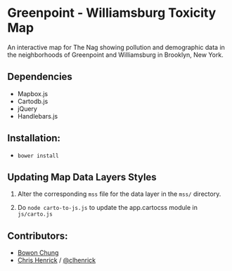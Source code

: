 # Greenpoint - Williamsburg Toxicity Map
An interactive map for The Nag showing pollution and demographic data in the neighborhoods of Greenpoint and Williamsburg in Brooklyn, New York.

## Dependencies
- Mapbox.js
- Cartodb.js
- jQuery
- Handlebars.js

## Installation:
- `bower install`

## Updating Map Data Layers Styles
1. Alter the corresponding `mss` file for the data layer in the `mss/` directory.

2. Do `node carto-to-js.js` to update the app.cartocss module in `js/carto.js`

## Contributors:
- [Bowon Chung](https://github.com/bowon)
- [Chris Henrick](http://chrishenrick.com) / [@clhenrick](https://github.com/clhenrick/)